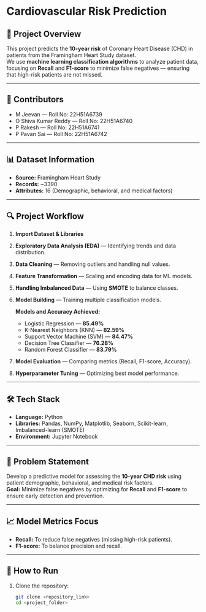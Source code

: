 # Cardiovascular Risk Prediction

## 📌 Project Overview
This project predicts the **10-year risk** of Coronary Heart Disease (CHD) in patients from the Framingham Heart Study dataset.  
We use **machine learning classification algorithms** to analyze patient data, focusing on **Recall** and **F1-score** to minimize false negatives — ensuring that high-risk patients are not missed.

---

## 👥 Contributors
- M Jeevan — Roll No: 22H51A6739  
- O Shiva Kumar Reddy — Roll No: 22H51A6740  
- P Rakesh — Roll No: 22H51A6741  
- P Pavan Sai — Roll No: 22H51A6742  

---

## 📊 Dataset Information
- **Source:** Framingham Heart Study  
- **Records:** ~3390  
- **Attributes:** 16 (Demographic, behavioral, and medical factors)  

---

## 🔍 Project Workflow
1. **Import Dataset & Libraries**  
2. **Exploratory Data Analysis (EDA)** — Identifying trends and data distribution.  
3. **Data Cleaning** — Removing outliers and handling null values.  
4. **Feature Transformation** — Scaling and encoding data for ML models.  
5. **Handling Imbalanced Data** — Using **SMOTE** to balance classes.  
6. **Model Building** — Training multiple classification models.  

   **Models and Accuracy Achieved:**
   - Logistic Regression — **85.49%**
   - K-Nearest Neighbors (KNN) — **82.59%**
   - Support Vector Machine (SVM) — **84.47%**
   - Decision Tree Classifier — **76.28%**
   - Random Forest Classifier — **83.79%**

7. **Model Evaluation** — Comparing metrics (Recall, F1-score, Accuracy).  
8. **Hyperparameter Tuning** — Optimizing best model performance.  

---

## 🛠️ Tech Stack
- **Language:** Python  
- **Libraries:** Pandas, NumPy, Matplotlib, Seaborn, Scikit-learn, Imbalanced-learn (SMOTE)  
- **Environment:** Jupyter Notebook  

---

## 🎯 Problem Statement
Develop a predictive model for assessing the **10-year CHD risk** using patient demographic, behavioral, and medical risk factors.  
**Goal:** Minimize false negatives by optimizing for **Recall** and **F1-score** to ensure early detection and prevention.

---

## 📈 Model Metrics Focus
- **Recall:** To reduce false negatives (missing high-risk patients).  
- **F1-score:** To balance precision and recall.  

---

## 🚀 How to Run
1. Clone the repository:  
   ```bash
   git clone <repository_link>
   cd <project_folder>

